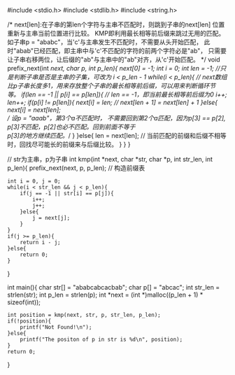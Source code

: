 #include <stdio.h>
#include <stdlib.h>
#include <string.h>

/*
	next[len]:在子串的第len个字符与主串不匹配时，则跳到子串的next[len]
	位置重新与主串当前位置进行比较。
	KMP即利用最长相等前后缀来跳过无用的匹配。
	如子串p = "ababc"，当'c'与主串发生不匹配时，不需要从头开始匹配，
	此时"abab"已经匹配，即主串中与'c'不匹配的字符的前两个字符必是"ab"，
	只需要让子串右移两位，让后缀的"ab"与主串中的"ab"对齐，从'c'开始匹配。
*/
void prefix_next(int *next, char *p, int p_len){
	next[0] = -1;
	int i = 0;
	int len = -1;
	//只是判断子串是否是主串的子集，可改为 i < p_len - 1
	while(i < p_len){ // next数组比p子串长度多1，用来存放整个子串的最长相等前后缀，可以用来判断循环节等。
		if(len == -1 || p[i] == p[len]){ // len == -1，即当前最长相等前后缀为0
			i++;
			len++;
			if(p[i] != p[len]){ 
				next[i] = len;  // next[len + 1] = next[len] + 1
			}else{
				next[i] = next[len];	
				/* 设p = "aaab"，第3个a不匹配时，
				   不需要回到第2个a匹配，因为p[3] == p[2],
				   p[3]不匹配，p[2]也必不匹配。回到前面不等于	
				   p[3]的地方继续匹配。*/
			}
		}else{
			len = next[len]; // 当前匹配的前缀和后缀不相等时，回找尽可能长的前缀来与后缀比较。
		}
	}
}

// str为主串，p为子串
int kmp(int *next, char *str, char *p, int str_len, int p_len){
	prefix_next(next, p, p_len); // 构造前缀表

	int i = 0, j = 0;
	while(i < str_len && j < p_len){
		if(j == -1 || str[i] == p[j]){
			i++;
			j++;
		}else{
			j = next[j];
		}
	}
	if(j >= p_len){
		return i - j;
	}else{
		return 0;
	}
}

int main(){
	char str[] = "ababcabcacbab";
	char p[] = "abcac";
	int str_len = strlen(str);
	int p_len = strlen(p);
	int *next = (int *)malloc((p_len + 1) * sizeof(int));

	int position = kmp(next, str, p, str_len, p_len);
	if(!position){
		printf("Not Found!\n");
	}else{
		printf("The positon of p in str is %d\n", position);
	}
	return 0;
}
